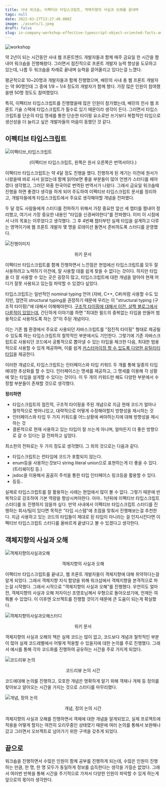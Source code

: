 ```yaml
---
title: 사내 워크숍; 이펙티브 타입스크립트, 객체지향의 사실과 오해를 끝내며
tags: null
date: 2022-03-27T13:27:40.000Z
image: ./assets/1.jpeg
draft: false
slug: in-company-workshop-effective-typescript-object-oriented-facts-and-misunderstanding-finishing
---
```


![workshop](./assets/1.jpeg)

약 2년이 되는 시간동안 사내 웹 프론트엔드 개발자들과 함께 매주 금요일 한 시간을 짬내어 워크숍을 진행해왔다. 그러면서 점진적으로 프론트 개발자 능력 향상을 도모하고 있는데, 나름 두 워크숍을 차례로 끝내며 능력을 끌어올리고 있다는걸 느꼈다.

평균적으로 10~20명과 개발자들과 함께 진행했으며, 배민의 사내 총 웹 프론트 개발자는 약 90명인데 그 중에 1/9 ~ 1/4 정도의 개발자가 함께 했다. 가장 많은 인원이 참여했을땐 50명 정도도 참여했었다.

특히, 이펙티브 타입스크립트를 진행했을때 많은 인원이 참가했는데, 배민의 전사 웹 프론트 기술 스택에 타입스크립트가 필수로 있기 때문이라 생각이 든다. 그러면서 타입스크립트를 단순히 타입 명세를 통한 단순한 타이핑 요소로만 쓰기보다 복합적인 타입으로 생산성을 더 늘리고 싶은 개발자들의 마음이 동했던 것 같다.

## 이펙티브 타입스크립트

![이펙티브_타입스크립트](./assets/2.png)

<center>(이펙티브 타입스크립트, 왼쪽은 원서 오른쪽은 번역서이다.)</center>

이펙티브 타입스크립트는 약 4달 정도 진행을 했다. 진행하게 된 계기는 이전에 원서가 나왔을때 바로 사서 읽었는데 함께 읽어보면 좋을 부분들이 많아 언젠가 스터디를 헤야겠다 생각했고, 그러던 와중 한국어로 번역된 번역서가 나왔다. 그래서 금요일 워크숍때 진행을 하면 좋겠다 생각을 하게 되어 주도하여 이펙티브 타입스크립트 문서를 정리하고, 개발자들에게 타입스크립트에서 주요로 생각해야할 개념을 전파했다.

두 달 정도 사람들에게 스터디를 전파하기 위해서 가장 중요한 앞선 세 챕터를 짬내어 정리했고, 여기서 가장 중요한 내용인 "타입을 신경써야한다"를 전파했다. 이미 이 시점에서 나의 목표는 이루었다고 생각했다. 그 후 4번째 챕터부턴 실제 타입을 설계하고 다루는 영역이기에 웹 프론트 개발자 몇 명을 로테이션 돌면서 준비하도록 스터디를 운영했다.

![진행이미지](./assets/3.png)

<center>위키 문서</center>

이펙티브 타입스크립트를 함께 진행하면서 느낀점은 현업에선 타입스크립트를 모두 잘 사용하려고 노력하기 이전에, 잘 사용할 데를 쉽게 찾을 수 없다는 것이다. 하지만 타입을 더 잘 사용할 수 있는 곳은 굉장히 많고, 타입스크립트에 대한 개념을 알아야 현재 어디가 잘못 사용되고 있는질 파악할 수 있겠다 싶었다.

타입스크립트는 일반적인 nominal typing 언어 (자바, C++, C#)처럼 사용할 수도 있지만, 엄연히 structural typing을 권장하기 때문에 우리는 이 "structural typing (구조적 타이핑)"에 대해서 이해해야한다. [구조적 타이핑에 대해서 이전, 살짝 블로그에서 다룬적이 있었는데](https://vallista.kr/%EB%8D%95-%ED%83%80%EC%9D%B4%ED%95%91%EA%B3%BC-%EA%B5%AC%EC%A1%B0%EC%A0%81-%ED%83%80%EC%9D%B4%ED%95%91/), 간단하게 이야기를 하면 "최대한 필드의 중복없는 타입을 만들어 범용적으로 사용하도록 하는 것"이 주된 개념이다.

이는 기존 웹 환경에서 주요로 사용되던 자바스크립트를 "점진적 타이핑" 형태로 제공될 수 있도록 하는 타입스크립트의 철학적인 부분에서도 기인한다. 그렇기에 기존 자바스크립트로 사용되던 코드에서 공통적으로 뽑아낼 수 있는 타입을 체크한 다음, 최대한 범용적으로 사용할 수 있게 제공하며, 이를 쉽게 [커스터마이징 할 수 있도록 다양한 유틸리티 타입](https://www.typescriptlang.org/ko/docs/handbook/utility-types.html)을 제공한다.

이러한 개념으로, 타입스크립트는 인터페이스와 타입 키워드 두 개를 통해 일종의 타입에대한 추상화를 할 수 있다. 인터페이스는 명세를 제공하고, 그 명세를 이용해 각 상황에 맞는 타입을 설게할 수 있다는 것이다. 이 두 개의 키워드만 해도 다양한 부분에서 수정할 부분들이 존재할 것으로 생각했다.

**정리하면**

- 타입스크립트의 점진적, 구조적 타이핑을 주된 개념으로 지금 현재 코드가 얼마나 철학적으로 벗어나있고, 대략적으로 어떻게 수정해야할지 방향성을 제시하는 것
- 인터페이스와 타입 두 가지 키워드를 어느상황에 써야하는지에 대해 방향성을 제시하는 것
- 결론적으로 현재 사용하고 있는 타입이 잘 쓰는게 아니며, 얼마든지 더 좋은 방향으로 갈 수 있다는 걸 전파하고 싶었다.

최소한의 전파로는 두 가지 정도로 생각했다. 그 외의 것으로는 다음과 같다.

- 타입스크립트는 런타임에 코드가 포함되지 않는다.
- enum등을 사용하는것보다 string literal union으로 표현하는게 더 좋을 수 있다. (트리쉐이킹 등.)
- jsdoc을 이용해서 꼼꼼히 주석을 통한 타입 인터페이스 링크등을 활용할 수 있다.
- 등등..

실제로 타입스크립트를 잘 활용하는 사례는 현업에서 많이 볼 수 없다. 그렇기 때문에 반복적으로 강조하여 기본 역량을 향상시켜야한다. 아마.. 1년뒤에 이펙티브 타입스크립트 스터디를 또 진행하지 않을까 싶다. 만약 사내에서 이펙티브 타입스크립트 스터디를 진행하는 회사/팀이 있다면 목적은 "타입 시스템"에 초점을 맞춰서 진행해보는걸 추천한다. 지금 사용하고 있는 코드의 타입들이 제대로 된 타입이 아니라는 걸 인지시킨다면 이펙티브 타입스크립트 스터디를 올바르게 끝냈다고 볼 수 있겠다고 생각한다.

## 객체지향의 사실과 오해

![객체지향의사실과오해](./assets/4.png)

<center>객체지향의 사실과 오해</center>

이펙티브 타입스크립트를 끝내고, 웹 프론트 개발자들이 객체지향에 대해 취약하다는걸 알게 되었다. 그래서 객체지향 지식 함양을 위해 워크샵에서 객체지향을 본격적으로 파는걸 시작했다. 그래서 시작으로 "객체지향의 사실과 오해"를 진행했다. 우연히도 얼마전, 객체지향의 사실과 오해 저자이신 조영호님께서 우형으로 돌아오셨기에, 언제든 여쭤볼 수 있었다. 이 이후엔 오브젝트를 진행할 것이기 때문에 큰 도움이 되는게 확실했다.

![객체지향의사실과오해스터디](./assets/5.png)

<center>위키 문서</center>

객체지향의 사실과 오해의 책은 실제 코드는 많이 없고, 코드보다 개념과 철학적인 부분이 많아 실제 코드레벨에서 어떻게 적용할 수 있을지에 대한 논의를 주로 진행했다. 그래서 예시를 통해 각자 코드화를 진행하여 공유하는 시간을 주로 가지게 되었다.

![코드리뷰 논의](./assets/6.png)

<center>코드리뷰 논의 시간</center>

코드에대해 논의를 진행하고, 모호한 개념은 명확하게 알기 위해 객체나 개체 등 정의를 찾아보고 알아오는 시간을 가지는 것으로 스터디를 마무리했다.

![개념, 정의 논의](./assets/7.png)

<center>개념, 정의 논의 시간</center>

객체지향의 사실과 오해를 진행하면서 객체에 대한 개념을 알게되었고, 실제 프로젝트에 적용을 어떻게 할지는 여전히 오리무중인 상태였기 때문에 여러 논의를 통해서 보완해나갔고 그러면서 오브젝트로 넘어가기 위한 구색을 갖추게 되었다.

## 끝으로

워크숍을 진행하면서 수많은 인원이 함께 공부를 진행하게 되는데, 수많은 인원이 진행하는 만큼, 한 명, 한 명 모두가 동일하게 정보를 습득한다는 생각을 가질순 없었다. 그래서 여러번 반복을 통해 시간을 주기적으로 가져서 다양한 인원이 파악할 수 있게 하는게 앞으로의 몫이라 생각한다.
